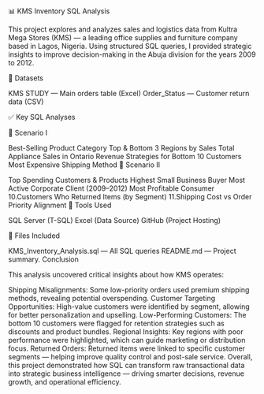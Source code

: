 📊 KMS Inventory SQL Analysis

This project explores and analyzes sales and logistics data from Kultra Mega Stores (KMS) — a leading office supplies and furniture company based in Lagos, Nigeria. Using structured SQL queries, I provided strategic insights to improve decision-making in the Abuja division for the years 2009 to 2012.

📁 Datasets

KMS STUDY — Main orders table (Excel) Order_Status — Customer return data (CSV)

✅ Key SQL Analyses

📌 Scenario I

Best-Selling Product Category
Top & Bottom 3 Regions by Sales
Total Appliance Sales in Ontario
Revenue Strategies for Bottom 10 Customers
Most Expensive Shipping Method
📌 Scenario II

Top Spending Customers & Products
Highest Small Business Buyer
Most Active Corporate Client (2009–2012)
Most Profitable Consumer 10.Customers Who Returned Items (by Segment) 11.Shipping Cost vs Order Priority Alignment
🔧 Tools Used

SQL Server (T-SQL) Excel (Data Source) GitHub (Project Hosting)

📂 Files Included

KMS_Inventory_Analysis.sql — All SQL queries
README.md — Project summary.
Conclusion

This analysis uncovered critical insights about how KMS operates:

Shipping Misalignments: Some low-priority orders used premium shipping methods, revealing potential overspending.
Customer Targeting Opportunities: High-value customers were identified by segment, allowing for better personalization and upselling.
Low-Performing Customers: The bottom 10 customers were flagged for retention strategies such as discounts and product bundles.
Regional Insights: Key regions with poor performance were highlighted, which can guide marketing or distribution focus.
Returned Orders: Returned items were linked to specific customer segments — helping improve quality control and post-sale service.
Overall, this project demonstrated how SQL can transform raw transactional data into strategic business intelligence — driving smarter decisions, revenue growth, and operational efficiency.
